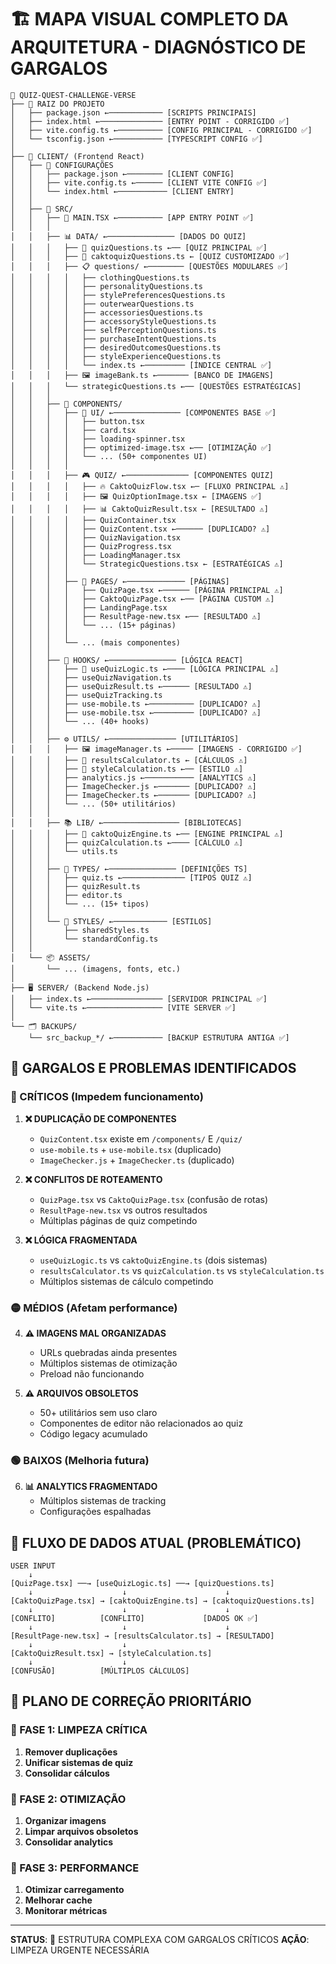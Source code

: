 # 🏗️ MAPA VISUAL COMPLETO DA ARQUITETURA - DIAGNÓSTICO DE GARGALOS

```
📁 QUIZ-QUEST-CHALLENGE-VERSE
├── 🚀 RAIZ DO PROJETO
│   ├── package.json ←──────────── [SCRIPTS PRINCIPAIS]
│   ├── index.html ←────────────── [ENTRY POINT - CORRIGIDO ✅]
│   ├── vite.config.ts ←────────── [CONFIG PRINCIPAL - CORRIGIDO ✅]
│   └── tsconfig.json ←─────────── [TYPESCRIPT CONFIG ✅]
│
├── 📱 CLIENT/ (Frontend React)
│   ├── 🔧 CONFIGURAÇÕES
│   │   ├── package.json ←──────── [CLIENT CONFIG]
│   │   ├── vite.config.ts ←────── [CLIENT VITE CONFIG ✅]
│   │   └── index.html ←─────────── [CLIENT ENTRY]
│   │
│   ├── 📂 SRC/
│   │   ├── 🎯 MAIN.TSX ←────────── [APP ENTRY POINT ✅]
│   │   │
│   │   ├── 📊 DATA/ ←─────────────── [DADOS DO QUIZ]
│   │   │   ├── 🧮 quizQuestions.ts ←── [QUIZ PRINCIPAL ✅]
│   │   │   ├── 🎨 caktoquizQuestions.ts ← [QUIZ CUSTOMIZADO ✅]
│   │   │   ├── 📋 questions/ ←──────── [QUESTÕES MODULARES ✅]
│   │   │   │   ├── clothingQuestions.ts
│   │   │   │   ├── personalityQuestions.ts
│   │   │   │   ├── stylePreferencesQuestions.ts
│   │   │   │   ├── outerwearQuestions.ts
│   │   │   │   ├── accessoriesQuestions.ts
│   │   │   │   ├── accessoryStyleQuestions.ts
│   │   │   │   ├── selfPerceptionQuestions.ts
│   │   │   │   ├── purchaseIntentQuestions.ts
│   │   │   │   ├── desiredOutcomesQuestions.ts
│   │   │   │   ├── styleExperienceQuestions.ts
│   │   │   │   └── index.ts ←───────── [ÍNDICE CENTRAL ✅]
│   │   │   ├── 🖼️ imageBank.ts ←─────── [BANCO DE IMAGENS]
│   │   │   └── strategicQuestions.ts ←── [QUESTÕES ESTRATÉGICAS]
│   │   │
│   │   ├── 🧩 COMPONENTS/
│   │   │   ├── 📱 UI/ ←─────────────── [COMPONENTES BASE ✅]
│   │   │   │   ├── button.tsx
│   │   │   │   ├── card.tsx
│   │   │   │   ├── loading-spinner.tsx
│   │   │   │   ├── optimized-image.tsx ←── [OTIMIZAÇÃO ✅]
│   │   │   │   └── ... (50+ componentes UI)
│   │   │   │
│   │   │   ├── 🎮 QUIZ/ ←────────────── [COMPONENTES QUIZ]
│   │   │   │   ├── 🔥 CaktoQuizFlow.tsx ←─ [FLUXO PRINCIPAL ⚠️]
│   │   │   │   ├── 🖼️ QuizOptionImage.tsx ← [IMAGENS ✅]
│   │   │   │   ├── 📊 CaktoQuizResult.tsx ← [RESULTADO ⚠️]
│   │   │   │   ├── QuizContainer.tsx
│   │   │   │   ├── QuizContent.tsx ←────── [DUPLICADO? ⚠️]
│   │   │   │   ├── QuizNavigation.tsx
│   │   │   │   ├── QuizProgress.tsx
│   │   │   │   ├── LoadingManager.tsx
│   │   │   │   └── StrategicQuestions.tsx ← [ESTRATÉGICAS ⚠️]
│   │   │   │
│   │   │   ├── 📄 PAGES/ ←───────────── [PÁGINAS]
│   │   │   │   ├── QuizPage.tsx ←────── [PÁGINA PRINCIPAL ⚠️]
│   │   │   │   ├── CaktoQuizPage.tsx ←── [PÁGINA CUSTOM ⚠️]
│   │   │   │   ├── LandingPage.tsx
│   │   │   │   ├── ResultPage-new.tsx ←── [RESULTADO ⚠️]
│   │   │   │   └── ... (15+ páginas)
│   │   │   │
│   │   │   └── ... (mais componentes)
│   │   │
│   │   ├── 🎣 HOOKS/ ←─────────────── [LÓGICA REACT]
│   │   │   ├── 🧮 useQuizLogic.ts ←──── [LÓGICA PRINCIPAL ⚠️]
│   │   │   ├── useQuizNavigation.ts
│   │   │   ├── useQuizResult.ts ←────── [RESULTADO ⚠️]
│   │   │   ├── useQuizTracking.ts
│   │   │   ├── use-mobile.ts ←────────── [DUPLICADO? ⚠️]
│   │   │   ├── use-mobile.tsx ←───────── [DUPLICADO? ⚠️]
│   │   │   └── ... (40+ hooks)
│   │   │
│   │   ├── ⚙️ UTILS/ ←─────────────── [UTILITÁRIOS]
│   │   │   ├── 🖼️ imageManager.ts ←───── [IMAGENS - CORRIGIDO ✅]
│   │   │   ├── 🧮 resultsCalculator.ts ← [CÁLCULOS ⚠️]
│   │   │   ├── 🎨 styleCalculation.ts ←── [ESTILO ⚠️]
│   │   │   ├── analytics.js ←─────────── [ANALYTICS ⚠️]
│   │   │   ├── ImageChecker.js ←─────── [DUPLICADO? ⚠️]
│   │   │   ├── ImageChecker.ts ←─────── [DUPLICADO? ⚠️]
│   │   │   └── ... (50+ utilitários)
│   │   │
│   │   ├── 📚 LIB/ ←───────────────── [BIBLIOTECAS]
│   │   │   ├── 🧮 caktoQuizEngine.ts ←── [ENGINE PRINCIPAL ⚠️]
│   │   │   ├── quizCalculation.ts ←──── [CÁLCULO ⚠️]
│   │   │   └── utils.ts
│   │   │
│   │   ├── 🎯 TYPES/ ←─────────────── [DEFINIÇÕES TS]
│   │   │   ├── quiz.ts ←────────────── [TIPOS QUIZ ⚠️]
│   │   │   ├── quizResult.ts
│   │   │   ├── editor.ts
│   │   │   └── ... (15+ tipos)
│   │   │
│   │   └── 🎨 STYLES/ ←──────────── [ESTILOS]
│   │       ├── sharedStyles.ts
│   │       └── standardConfig.ts
│   │
│   └── 📦 ASSETS/
│       └── ... (imagens, fonts, etc.)
│
├── 🖥️ SERVER/ (Backend Node.js)
│   ├── index.ts ←──────────────── [SERVIDOR PRINCIPAL ✅]
│   └── vite.ts ←───────────────── [VITE SERVER ✅]
│
└── 🗂️ BACKUPS/
    └── src_backup_*/ ←─────────── [BACKUP ESTRUTURA ANTIGA ✅]
```

## 🚨 GARGALOS E PROBLEMAS IDENTIFICADOS

### 🔴 CRÍTICOS (Impedem funcionamento)
1. **❌ DUPLICAÇÃO DE COMPONENTES**
   - `QuizContent.tsx` existe em `/components/` E `/quiz/`
   - `use-mobile.ts` + `use-mobile.tsx` (duplicado)
   - `ImageChecker.js` + `ImageChecker.ts` (duplicado)

2. **❌ CONFLITOS DE ROTEAMENTO**
   - `QuizPage.tsx` vs `CaktoQuizPage.tsx` (confusão de rotas)
   - `ResultPage-new.tsx` vs outros resultados
   - Múltiplas páginas de quiz competindo

3. **❌ LÓGICA FRAGMENTADA**
   - `useQuizLogic.ts` vs `caktoQuizEngine.ts` (dois sistemas)
   - `resultsCalculator.ts` vs `quizCalculation.ts` vs `styleCalculation.ts`
   - Múltiplos sistemas de cálculo competindo

### 🟡 MÉDIOS (Afetam performance)
4. **⚠️ IMAGENS MAL ORGANIZADAS**
   - URLs quebradas ainda presentes
   - Múltiplos sistemas de otimização
   - Preload não funcionando

5. **⚠️ ARQUIVOS OBSOLETOS**
   - 50+ utilitários sem uso claro
   - Componentes de editor não relacionados ao quiz
   - Código legacy acumulado

### 🟢 BAIXOS (Melhoria futura)
6. **📊 ANALYTICS FRAGMENTADO**
   - Múltiplos sistemas de tracking
   - Configurações espalhadas

## 🎯 FLUXO DE DADOS ATUAL (PROBLEMÁTICO)

```
USER INPUT
    ↓
[QuizPage.tsx] ──→ [useQuizLogic.ts] ──→ [quizQuestions.ts]
    ↓                    ↓                      ↓
[CaktoQuizPage.tsx] → [caktoQuizEngine.ts] → [caktoquizQuestions.ts]
    ↓                    ↓                      ↓
[CONFLITO]          [CONFLITO]             [DADOS OK ✅]
    ↓                    ↓                      ↓
[ResultPage-new.tsx] → [resultsCalculator.ts] → [RESULTADO]
    ↓                    ↓
[CaktoQuizResult.tsx] → [styleCalculation.ts]
    ↓                    ↓
[CONFUSÃO]          [MÚLTIPLOS CÁLCULOS]
```

## 🔧 PLANO DE CORREÇÃO PRIORITÁRIO

### 🚀 FASE 1: LIMPEZA CRÍTICA
1. **Remover duplicações**
2. **Unificar sistemas de quiz**
3. **Consolidar cálculos**

### 🚀 FASE 2: OTIMIZAÇÃO
1. **Organizar imagens**
2. **Limpar arquivos obsoletos**
3. **Consolidar analytics**

### 🚀 FASE 3: PERFORMANCE
1. **Otimizar carregamento**
2. **Melhorar cache**
3. **Monitorar métricas**

---

**STATUS**: 🔴 ESTRUTURA COMPLEXA COM GARGALOS CRÍTICOS
**AÇÃO**: LIMPEZA URGENTE NECESSÁRIA
